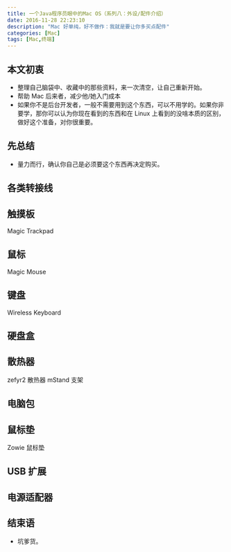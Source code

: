 ```yaml
---
title: 一个Java程序员眼中的Mac OS（系列八：外设/配件介绍）
date: 2016-11-28 22:23:10
description: "Mac 好单纯，好不做作：我就是要让你多买点配件"
categories: [Mac]
tags: [Mac,终端]
---
```



<!-- more -->

## 本文初衷

- 整理自己脑袋中、收藏中的那些资料，来一次清空，让自己重新开始。
- 帮助 Mac 后来者，减少他/她入门成本
- 如果你不是后台开发者，一般不需要用到这个东西，可以不用学的。如果你非要学，那你可以认为你现在看到的东西和在 Linux 上看到的没啥本质的区别，做好这个准备，对你很重要。

## 先总结

- 量力而行，确认你自己是必须要这个东西再决定购买。

## 各类转接线


## 触摸板

Magic Trackpad

## 鼠标

Magic Mouse

## 键盘

Wireless Keyboard

## 硬盘盒

## 散热器

zefyr2 散热器
mStand 支架

## 电脑包

## 鼠标垫

Zowie 鼠标垫

## USB 扩展

## 电源适配器

## 结束语

- 坑爹货。
